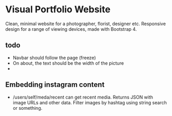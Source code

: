# Visual Portfolio Website

Clean, minimal website for a photographer, florist, designer etc. Responsive design for a range of viewing devices, made with Bootstrap 4.

## todo

* Navbar should follow the page (freeze)
* On about, the text should be the width of the picture
* 

## Embedding instagram content

* /users/self/meda/recent can get recent media. Returns JSON with image URLs and other data. Filter images by hashtag using string search or something.